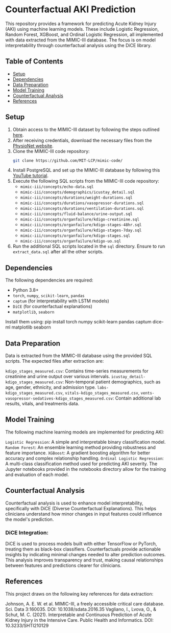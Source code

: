 # Counterfactual AKI Prediction

This repository provides a framework for predicting Acute Kidney Injury (AKI) using machine learning models. These include Logistic Regression, Random Forest, XGBoost, and Ordinal Logistic Regression, all implemented with data extracted from the MIMIC-III database. The focus is on model interpretability through counterfactual analysis using the DiCE library.

## Table of Contents
- [Setup](#setup)
- [Dependencies](#dependencies)
- [Data Preparation](#data-preparation)
- [Model Training](#model-training)
- [Counterfactual Analysis](#counterfactual-analysis)
- [References](#references)

## Setup

1. Obtain access to the MIMIC-III dataset by following the steps outlined [here](https://medium.com/@awlong20/getting-access-to-mimic-iii-hospital-database-for-data-science-projects-791813feb735).
2. After receiving credentials, download the necessary files from the [PhysioNet website](https://physionet.org/content/mimiciii/1.4/).
3. Clone the MIMIC-III code repository:
    ```bash
    git clone https://github.com/MIT-LCP/mimic-code/
    ```
4. Install PostgreSQL and set up the MIMIC-III database by following this [YouTube tutorial](https://www.youtube.com/watch?v=5rg1p7sg2Qo).
5. Execute the following SQL scripts from the MIMIC-III code repository:
    - `mimic-iii/concepts/echo-data.sql`
    - `mimic-iii/concepts/demographics/icustay_detail.sql`
    - `mimic-iii/concepts/durations/weight-durations.sql`
    - `mimic-iii/concepts/durations/vasopressor-durations.sql`
    - `mimic-iii/concepts/durations/ventilation-durations.sql`
    - `mimic-iii/concepts/fluid-balance/urine-output.sql`
    - `mimic-iii/concepts/organfailure/kdigo-creatinine.sql`
    - `mimic-iii/concepts/organfailure/kdigo-stages-48hr.sql`
    - `mimic-iii/concepts/organfailure/kdigo-stages-7day.sql`
    - `mimic-iii/concepts/organfailure/kdigo-stages.sql`
    - `mimic-iii/concepts/organfailure/kdigo-uo.sql`
6. Run the additional SQL scripts located in the `sql` directory. Ensure to run `extract_data.sql` after all the other scripts.

## Dependencies

The following dependencies are required:
- Python 3.8+
- `torch`, `numpy`, `scikit-learn`, `pandas`
- `captum` (for interpretability with LSTM models)
- `DiCE` (for counterfactual explanations)
- `matplotlib`, `seaborn`

Install them using:
pip install torch numpy scikit-learn pandas captum dice-ml matplotlib seaborn

## Data Preparation

Data is extracted from the MIMIC-III database using the provided SQL scripts. The expected files after extraction are:

`kdigo_stages_measured.csv`: Contains time-series measurements for creatinine and urine output over various intervals.
`icustay_detail-kdigo_stages_measured.csv`: Non-temporal patient demographics, such as age, gender, ethnicity, and admission type.
`labs-kdigo_stages_measured.csv`, `vitals-kdigo_stages_measured.csv`, `vents-vasopressor-sedatives-kdigo_stages_measured.csv`: Contain additional lab results, vitals, and treatments data.

## Model Training

The following machine learning models are implemented for predicting AKI:

`Logistic Regression`: A simple and interpretable binary classification model.
`Random Forest`: An ensemble learning method providing robustness and feature importance.
`XGBoost`: A gradient boosting algorithm for better accuracy and complex relationship handling.
`Ordinal Logistic Regression`: A multi-class classification method used for predicting AKI severity.
The Jupyter notebooks provided in the notebooks directory allow for the training and evaluation of each model.

## Counterfactual Analysis

Counterfactual analysis is used to enhance model interpretability, specifically with DiCE (Diverse Counterfactual Explanations). This helps clinicians understand how minor changes in input features could influence the model's prediction.

### DiCE Integration:

DiCE is used to process models built with either TensorFlow or PyTorch, treating them as black-box classifiers.
Counterfactuals provide actionable insights by indicating minimal changes needed to alter prediction outcomes.
This analysis improves transparency and trust, making causal relationships between features and predictions clearer for clinicians.

## References

This project draws on the following key references for data extraction:

Johnson, A. E. W. et al. MIMIC-III, a freely accessible critical care database. Sci. Data 3:160035. DOI: 10.1038/sdata.2016.35
Vagliano, I., Lvova, O., & Schut, M. C. (2021). Interpretable and Continuous Prediction of Acute Kidney Injury in the Intensive Care. Public Health and Informatics. DOI: 10.3233/SHTI210129
